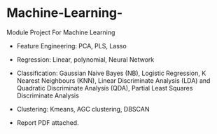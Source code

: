 # Machine-Learning-
Module Project For Machine Learning
- Feature Engineering: PCA, PLS, Lasso
- Regression: Linear, polynomial, Neural Network
- Classification:
Gaussian Naive Bayes (NB), Logistic Regression, K Nearest Neighbours (KNN), Linear Discriminate Analysis
 (LDA) and Quadratic Discriminate Analysis (QDA), Partial Least Squares Discriminate Analysis
- Clustering: Kmeans, AGC clustering, DBSCAN

- Report PDF attached.

